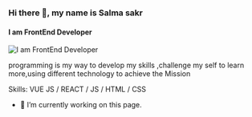 ### Hi there 👋, my name is Salma sakr
#### I am FrontEnd Developer
![I am FrontEnd Developer](https://arturssmirnovs.github.io/github-profile-readme-generator/images/banner.png)

programming is my way to develop my skills ,challenge my self to learn more,using different technology to achieve the Mission

Skills: VUE JS / REACT / JS / HTML / CSS

- 🔭 I’m currently working on this page. 







<!--
**Salmasakr/Salmasakr** is a ✨ _special_ ✨ repository because its `README.md` (this file) appears on your GitHub profile.

Here are some ideas to get you started:

- 🔭 I’m currently working on ...
- 🌱 I’m currently learning ...
- 👯 I’m looking to collaborate on ...
- 🤔 I’m looking for help with ...
- 💬 Ask me about ...
- 📫 How to reach me: ...
- 😄 Pronouns: ...
- ⚡ Fun fact: ...
-->
